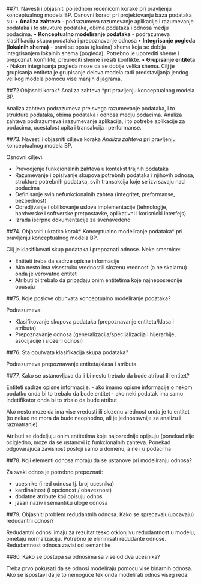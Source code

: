 ##71. Navesti i objasniti po jednom recenicom korake pri pravljenju konceptualnog modela BP.
Osnovni koraci pri projektovanju baza podataka su:
• **Analiza zahteva** - podrazumeva razumevanje aplikacije i razumevanje podataka i to strukture podataka, obima podataka i odnosa medju podacima.
• **Konceptualno modeliranje podataka** - podrazumeva klasifikaciju skupa podataka i prepoznavanje odnosa
• **Integrisanje pogleda (lokalnih shema)** - pravi se opsta (gloalna) shema koja se dobija integrisanjem lokalnih shema (pogleda). Potrebno je uporediti sheme i prepoznati konflikte, preurediti sheme i resiti konflikte.
• **Grupisanje entiteta** - Nakon integrisanja pogleda moze da se dobije velika shema. Cilj je grupisanja entiteta je grupisanje delova modela radi predstavljanja jendog velikog modela pomocu vise manjih dijagrama.

##72.Objasniti korak* Analiza zahteva *pri pravljenju konceptualnog modela BP.

Analiza zahteva podrazumeva pre svega razumevanje podataka, i to strukture
podataka, obima podataka i odnosa medju podacima. Analiza zahteva
podrazumeva i razumevanje aplikacija, i to potrebe aplikacije za podacima,
ucestalost upita i transakcija i performanse.

##73. Navesti i objasniti ciljeve koraka *Analiza zahteva* pri pravljenju konceptualnog modela BP.

Osnovni ciljevi:
- Prevodjenje funkcionalnih zahteva u kontekst trajnih podataka
- Razumevanje i opisivanje skupova potrebnih podataka i njihovih odnosa, strukture potrebnih podataka, svih transakcija koje se izvrsavaju nad podacima
- Definisanje svih nefunkcionalnih zahtea (integritet, preformanse, bezbednost)
- Odredjivanje i oblikovanje uslova implementacije (tehnologije, hardverske i softverske pretpostavke, aplikativni i korisnicki interfejs)
- Izrada iscrpne dokumentacije za svenavedeno

##74. Objasniti ukratko korak* Konceptualno modeliranje podataka* pri pravljenju konceptualnog modela BP.

Cilj je klasifikovati skup podataka i prepoznati odnose. Neke smernice:
- Entiteti treba da sadrze opisne informacije
- Ako nesto ima visestruku vrednostili slozenu vrednost (a ne skalarnu) onda je verovatno entitet
- Atributi bi trebalo da pripadaju onim entitetima koje najneposrednije opusuju

##75. Koje poslove obuhvata konceptualno modeliranje podataka?

Podrazumeva:
- Klasifikovanje skupova podataka (prepoznavanje entiteta/klasa i atributa)
- Prepoznavanje odnosa (generalizacija/specijalizacija i hijerarhije, asocijacije i slozeni odnosi)

##76. Sta obuhvata klasifikacija skupa podataka?

Podrazumeva prepoznavanje entiteta/klasa i atributa.

##77. Kako se ustanovljava da li bi nesto trebalo da bude atribut ili entitet?

Entiteti sadrze opisne informacije.
	- ako imamo opisne informacije o nekom podatku onda bi to trebalo da bude entitet
	- ako neki podatak ima samo indetifikator onda bi to trbalo da bude atribut

Ako nesto moze da ima vise vredosti ili slozenu vrednost onda je to entitet (to nekad ne mora da bude neophodno, ali je jednostavnije za analizu i razmatranje)

Atributi se dodeljuju onim entitetima koje najosrednije opijsuju (ponekad nije ocigledno, moze da se ustanovi iz funkcionalnih zahteva. Ponekad odgovarajuca zavisnost postoji samo u domenu, a ne i u podacima

##78. Koji elementi odnosa moraju da se ustanove pri modeliranju odnosa?

Za svaki odnos je potrebno prepoznati:
- ucesnike (i red odnosa tj. broj ucesnika)
- kardinalnost (i opcionost / obaveznost)
- dodatne atribute koji opisuju odnos
- jasan naziv i semantiku uloge odnosa

##79. Objasniti problem redudantnih odnosa. Kako se sprecavaju(uocavaju) redudantni odnosi?

Redudantni odnosi imaju za rezultat tesko otklonjivu redudantnost u modelu, ometaju normalizaciju. 
Potrebno je eliminisati redudante odnose. Redudantnost odnosa zavisi od semantike

##80. Kako se postupa sa odnosima sa vise od dva ucesnika?

Treba prvo pokusati da se odnosi modeliraju pomocu vise binarnih odnosa. Ako se ispostavi da je to nemoguce tek onda modelirati odnos viseg reda.
